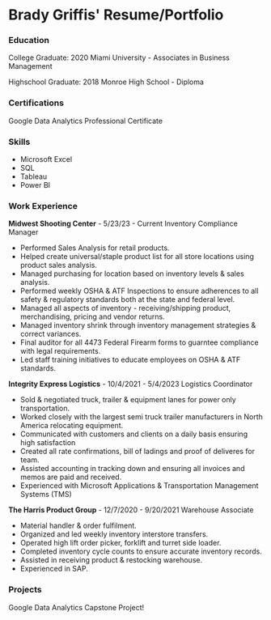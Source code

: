 # Brady Griffis' Resume/Portfolio

### Education
College Graduate: 2020
Miami University - Associates in Business Management

Highschool Graduate: 2018
Monroe High School - Diploma

### Certifications
Google Data Analytics Professional Certificate

### Skills
- Microsoft Excel
- SQL
- Tableau
- Power BI

### Work Experience
**Midwest Shooting Center** - 5/23/23 - Current
Inventory Compliance Manager
- Performed Sales Analysis for retail products.
- Helped create universal/staple product list for all store locations using product sales analysis.
- Managed purchasing for location based on inventory levels & sales analysis.
- Performed weekly OSHA & ATF Inspections to ensure adherences to all safety & regulatory standards both at the state and federal level.
- Managed all aspects of inventory - receiving/shipping product, merchandising, pricing and vendor returns.
- Managed inventory shrink through inventory management strategies & correct variances.
- Final auditor for all 4473 Federal Firearm forms to guarntee compliance with legal requirements.
- Led staff training initiatives to educate employees on OSHA & ATF standards.

**Integrity Express Logistics** - 10/4/2021 - 5/4/2023
Logistics Coordinator
- Sold & negotiated truck, trailer & equipment lanes for power only transportation.
- Worked closely with the largest semi truck trailer manufacturers in North America relocating equipment.
- Communicated with customers and clients on a daily basis ensuring high satisfaction
- Created all rate confirmations, bill of ladings and proof of deliveres for team.
- Assisted accounting in tracking down and ensuring all invoices and memos are paid and received.
- Experienced with Microsoft Applications & Transportation Management Systems (TMS)

**The Harris Product Group** - 12/7/2020 - 9/20/2021
Warehouse Associate
- Material handler & order fulfilment.
- Organized and led weekly inventory interstore transfers.
- Operated high lift order picker, forklift and turret side loader.
- Completed inventory cycle counts to ensure accurate inventory records.
- Assisted in receiving product & restocking warehouse.
- Experienced in SAP.

### Projects
Google Data Analytics Capstone Project!
